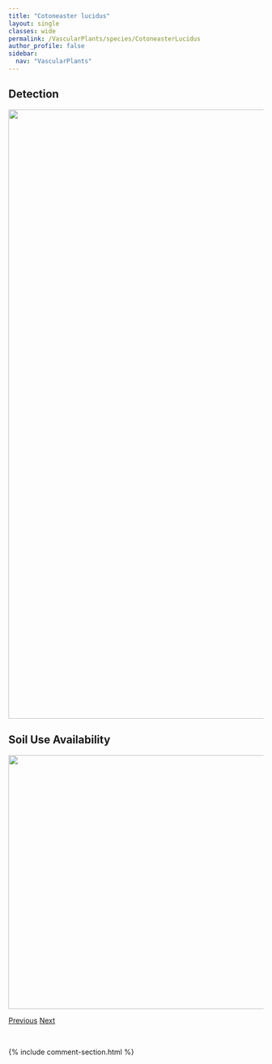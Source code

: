```yaml
---
title: "Cotoneaster lucidus"
layout: single
classes: wide
permalink: /VascularPlants/species/CotoneasterLucidus
author_profile: false
sidebar:
  nav: "VascularPlants"
---
```


<h2>Detection</h2>

<a href="https://drive.google.com/uc?export=view&id=19fhSed7SuWFSXJTo4fltRy64my-Ayo46">
<img src="https://drive.google.com/uc?export=view&id=19fhSed7SuWFSXJTo4fltRy64my-Ayo46" height = "1200" width = "800">
</a>


<h2>Soil Use Availability</h2>

<a href="https://drive.google.com/uc?export=view&id=1ikrQ16GJr9gUoTPKkKBioY3CTFZ0ooBW">
<img src="https://drive.google.com/uc?export=view&id=1ikrQ16GJr9gUoTPKkKBioY3CTFZ0ooBW" height = "500" width = "1000">
</a>


<a href="/DevelopmentWebsite/VascularPlants/species/CorylusCornuta" class="pagination--pager" title="Beaked Hazelnut">Previous</a> <a href="/DevelopmentWebsite/VascularPlants/species/Crataegus" class="pagination--pager" title="Crataegus">Next</a>

<p>&nbsp;</p>

{% include comment-section.html %}
